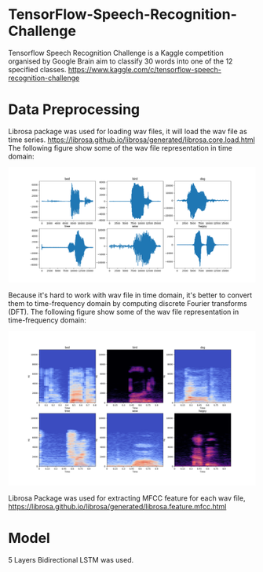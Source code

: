 # TensorFlow-Speech-Recognition-Challenge

Tensorflow Speech Recognition Challenge is a Kaggle competition organised by Google Brain aim to classify 30 words into one of the 12 specified classes.
https://www.kaggle.com/c/tensorflow-speech-recognition-challenge


# Data Preprocessing
Librosa package was used for loading wav files, it will load the wav file as time series. 
https://librosa.github.io/librosa/generated/librosa.core.load.html
The following figure show some of the wav file representation in time domain: 
<p align="center">
  <img src="all.png">
</p>
Because it's hard to work with wav file in time domain, it's better to convert them to time-frequency domain by computing discrete Fourier transforms (DFT).
The following figure show some of the wav file representation in time-frequency domain: 
<p align="center">
  <img src="all_stft.png">
</p>

Librosa Package was used for extracting MFCC feature for each wav file, https://librosa.github.io/librosa/generated/librosa.feature.mfcc.html

# Model
5 Layers Bidirectional LSTM was used.
